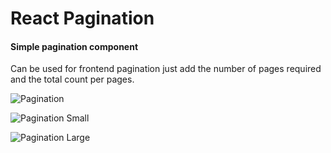 # React Pagination

#### Simple pagination component
Can be used for frontend pagination just add the number of pages required and the total count per pages.

![Pagination]([image_url](https://i.imgur.com/nmeA6ya.png))

![Pagination Small]([image_url](https://i.imgur.com/prWS2lM.png))

![Pagination Large]([image_url](https://i.imgur.com/JJSxjpD.png))
